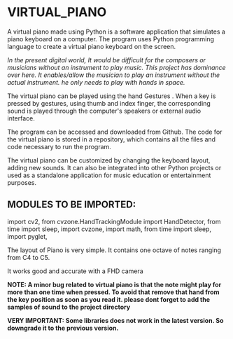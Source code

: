 # VIRTUAL_PIANO
A virtual piano made using Python is a software application that simulates a piano keyboard on a computer. The program uses Python programming language to create a  virtual piano keyboard on the screen.

*In the present digital world, It would be difficult for the composers or musicians without an instrument to play music. This project has dominance over here. It enables/allow the musician to play an instrument without the actual instrument. he only needs to play with hands in space.*

The virtual piano can be played using the hand Gestures . When a key is pressed by gestures, using thumb and index finger, the corresponding sound is played through the computer's speakers or external audio interface.

The program can be accessed and downloaded from Github. The code for the virtual piano is stored in a repository, which contains all the files and code necessary to run the program.

The virtual piano can be customized by changing the keyboard layout, adding new sounds. It can also be integrated into other Python projects or used as a standalone application for music education or entertainment purposes.

## MODULES TO BE IMPORTED:
import cv2,
from cvzone.HandTrackingModule import HandDetector,
from time import sleep,
import cvzone,
import math,
from time import sleep,
import pyglet,

The layout of Piano is very simple. It contains one octave of notes ranging from C4 to C5.

It works good and accurate with a FHD camera

**NOTE: A minor bug related to virtual piano is that the note might play for more than one time when pressed. To avoid that remove that hand from the key position as soon as you read it.
please dont forget to add the samples of sound to the project directory**
 
**VERY IMPORTANT: Some libraries does not work in the latest version. So downgrade it to the previous version.**
